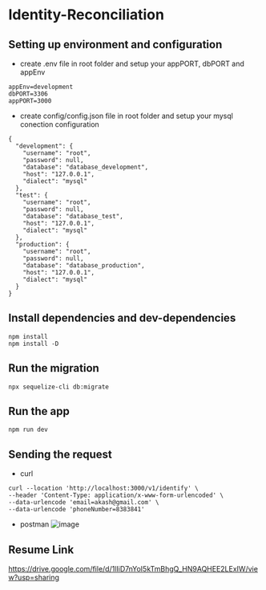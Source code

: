 # Identity-Reconciliation
## Setting up  environment and configuration
* create .env file in root folder and setup your appPORT, dbPORT and appEnv
```
appEnv=development
dbPORT=3306
appPORT=3000
```

* create config/config.json file in root folder and setup your mysql conection configuration
```
{
  "development": {
    "username": "root",
    "password": null,
    "database": "database_development",
    "host": "127.0.0.1",
    "dialect": "mysql"
  },
  "test": {
    "username": "root",
    "password": null,
    "database": "database_test",
    "host": "127.0.0.1",
    "dialect": "mysql"
  },
  "production": {
    "username": "root",
    "password": null,
    "database": "database_production",
    "host": "127.0.0.1",
    "dialect": "mysql"
  }
}
```

## Install dependencies and dev-dependencies
```
npm install
npm install -D
```
## Run the migration
``` npx sequelize-cli db:migrate ```

## Run the app
```
npm run dev
```
## Sending the request
* curl
```
curl --location 'http://localhost:3000/v1/identify' \
--header 'Content-Type: application/x-www-form-urlencoded' \
--data-urlencode 'email=akash@gmail.com' \
--data-urlencode 'phoneNumber=8383841'
```
* postman
![image](https://github.com/akashakyy/Identity-Reconciliation/assets/120940507/077a22e8-8f52-443d-ba09-c30cdec49816)

## Resume Link
https://drive.google.com/file/d/1lIiD7nYoI5kTmBhgQ_HN9AQHEE2LExIW/view?usp=sharing

